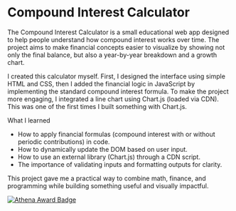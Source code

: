 # Compound Interest Calculator

The Compound Interest Calculator is a small educational web app designed to help people understand how compound interest works over time.
The project aims to make financial concepts easier to visualize by showing not only the final balance, but also a year-by-year breakdown and a growth chart.

I created this calculator myself. First, I designed the interface using simple HTML and CSS, then I added the financial logic in JavaScript by implementing the standard compound interest formula. To make the project more engaging, I integrated a line chart using Chart.js (loaded via CDN).
This was one of the first times I built something with Chart.js.

What I learned
- How to apply financial formulas (compound interest with or without periodic contributions) in code.
- How to dynamically update the DOM based on user input.
- How to use an external library (Chart.js) through a CDN script.
- The importance of validating inputs and formatting outputs for clarity.

This project gave me a practical way to combine math, finance, and programming while building something useful and visually impactful.

[![Athena Award Badge](https://img.shields.io/endpoint?url=https%3A%2F%2Faward.athena.hackclub.com%2Fapi%2Fbadge)](https://award.athena.hackclub.com?utm_source=readme)

